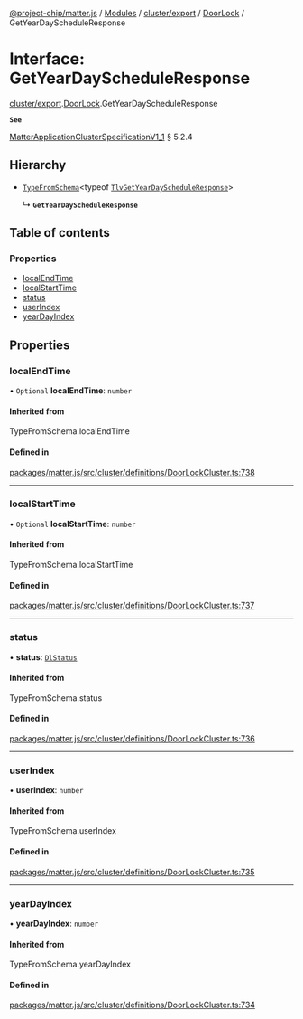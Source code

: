 [@project-chip/matter.js](../README.md) / [Modules](../modules.md) / [cluster/export](../modules/cluster_export.md) / [DoorLock](../modules/cluster_export.DoorLock.md) / GetYearDayScheduleResponse

# Interface: GetYearDayScheduleResponse

[cluster/export](../modules/cluster_export.md).[DoorLock](../modules/cluster_export.DoorLock.md).GetYearDayScheduleResponse

**`See`**

[MatterApplicationClusterSpecificationV1_1](spec_export.MatterApplicationClusterSpecificationV1_1.md) § 5.2.4

## Hierarchy

- [`TypeFromSchema`](../modules/tlv_export.md#typefromschema)\<typeof [`TlvGetYearDayScheduleResponse`](../modules/cluster_export.DoorLock.md#tlvgetyeardayscheduleresponse)\>

  ↳ **`GetYearDayScheduleResponse`**

## Table of contents

### Properties

- [localEndTime](cluster_export.DoorLock.GetYearDayScheduleResponse.md#localendtime)
- [localStartTime](cluster_export.DoorLock.GetYearDayScheduleResponse.md#localstarttime)
- [status](cluster_export.DoorLock.GetYearDayScheduleResponse.md#status)
- [userIndex](cluster_export.DoorLock.GetYearDayScheduleResponse.md#userindex)
- [yearDayIndex](cluster_export.DoorLock.GetYearDayScheduleResponse.md#yeardayindex)

## Properties

### localEndTime

• `Optional` **localEndTime**: `number`

#### Inherited from

TypeFromSchema.localEndTime

#### Defined in

[packages/matter.js/src/cluster/definitions/DoorLockCluster.ts:738](https://github.com/project-chip/matter.js/blob/3adaded6/packages/matter.js/src/cluster/definitions/DoorLockCluster.ts#L738)

___

### localStartTime

• `Optional` **localStartTime**: `number`

#### Inherited from

TypeFromSchema.localStartTime

#### Defined in

[packages/matter.js/src/cluster/definitions/DoorLockCluster.ts:737](https://github.com/project-chip/matter.js/blob/3adaded6/packages/matter.js/src/cluster/definitions/DoorLockCluster.ts#L737)

___

### status

• **status**: [`DlStatus`](../enums/cluster_export.DoorLock.DlStatus.md)

#### Inherited from

TypeFromSchema.status

#### Defined in

[packages/matter.js/src/cluster/definitions/DoorLockCluster.ts:736](https://github.com/project-chip/matter.js/blob/3adaded6/packages/matter.js/src/cluster/definitions/DoorLockCluster.ts#L736)

___

### userIndex

• **userIndex**: `number`

#### Inherited from

TypeFromSchema.userIndex

#### Defined in

[packages/matter.js/src/cluster/definitions/DoorLockCluster.ts:735](https://github.com/project-chip/matter.js/blob/3adaded6/packages/matter.js/src/cluster/definitions/DoorLockCluster.ts#L735)

___

### yearDayIndex

• **yearDayIndex**: `number`

#### Inherited from

TypeFromSchema.yearDayIndex

#### Defined in

[packages/matter.js/src/cluster/definitions/DoorLockCluster.ts:734](https://github.com/project-chip/matter.js/blob/3adaded6/packages/matter.js/src/cluster/definitions/DoorLockCluster.ts#L734)
